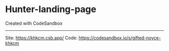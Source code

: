 # Hunter-landing-page
Created with CodeSandbox

---

Site: https://khkcm.csb.app/
Code: https://codesandbox.io/s/gifted-noyce-khkcm
